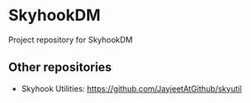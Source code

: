 # SkyhookDM
Project repository for SkyhookDM

## Other repositories

* Skyhook Utilities: https://github.com/JayjeetAtGithub/skyutil
